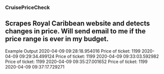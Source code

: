 ### CruisePriceCheck
Scrapes Royal Caribbean website and detects changes in price. 
Will send email to me if the price range is ever in my budget.
----------
Example Output
2020-04-09 09:28:18.954016
Price of ticket: 
1199
2020-04-09 09:29:34.499124
Price of ticket: 
1199
2020-04-09 09:33:03.592982
Price of ticket: 
1199
2020-04-09 09:35:27.001652
Price of ticket: 
1199
2020-04-09 09:37:17.729271
